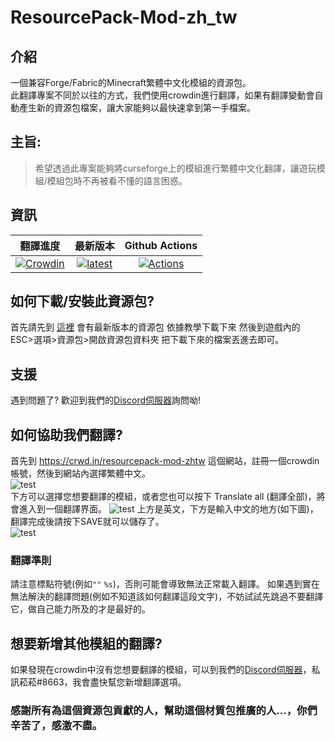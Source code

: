 # ResourcePack-Mod-zh_tw  
 
## 介紹
一個兼容Forge/Fabric的Minecraft繁體中文化模組的資源包。  
此翻譯專案不同於以往的方式，我們使用crowdin進行翻譯，如果有翻譯變動會自動產生新的資源包檔案，讓大家能夠以最快速拿到第一手檔案。

## 主旨:
> 希望透過此專案能夠將curseforge上的模組進行繁體中文化翻譯，讓遊玩模組/模組包時不再被看不懂的語言困惑。  
## 資訊
|翻譯進度|最新版本|Github Actions|
|:------:|:----:|:------------:|
[![Crowdin](https://badges.crowdin.net/resourcepack-mod-zhtw/localized.svg)](https://crowdin.com/project/resourcepack-mod-zhtw)|[![latest](https://img.shields.io/github/release/Barry23412/Siong-Sng-fantasy-World.svg)](https://github.com/Barry23412/Siong-Sng-fantasy-World/releases/latest)|[![Actions](https://github.com/SiongSng/ResourcePack-Mod-zh_tw/workflows/CI/badge.svg)](https://github.com/SiongSng/ResourcePack-Mod-zh_tw/actions)|
## 如何下載/安裝此資源包?
首先請先到 [這裡](https://github.com/SiongSng/ResourcePack-Mod-zh_tw/releases/latest) 會有最新版本的資源包 依據教學下載下來
然後到遊戲內的 ESC>選項>資源包>開啟資源包資料夾 把下載下來的檔案丟進去即可。  
   
## 支援
遇到問題了? 歡迎到我們的[Discord伺服器](https://discord.gg/5w9BUM4)詢問呦!    
  
## 如何協助我們翻譯?  
首先到 https://crwd.in/resourcepack-mod-zhtw 這個網站，註冊一個crowdin帳號，然後到網站內選擇繁體中文。  
![test](https://media.discordapp.net/attachments/797418280540831744/812284635660681226/unknown.png)  
下方可以選擇您想要翻譯的模組，或者您也可以按下 Translate all (翻譯全部)，將會進入到一個翻譯界面。 
![test](https://media.discordapp.net/attachments/797418280540831744/812287291586117632/unknown.png?width=1068&height=701) 
上方是英文，下方是輸入中文的地方(如下圖)，翻譯完成後請按下SAVE就可以儲存了。  
![test](https://media.discordapp.net/attachments/797418280540831744/812285434322485269/unknown.png)    
### 翻譯準則
請注意標點符號(例如`""` `%s`)，否則可能會導致無法正常載入翻譯。
如果遇到實在無法解決的翻譯問題(例如不知道該如何翻譯這段文字)，不妨試試先跳過不要翻譯它，做自己能力所及的才是最好的。 
## 想要新增其他模組的翻譯?
如果發現在crowdin中沒有您想要翻譯的模組，可以到我們的[Discord伺服器](https://discord.gg/5w9BUM4)，私訊菘菘#8663，我會盡快幫您新增翻譯選項。
### 感謝所有為這個資源包貢獻的人，幫助這個材質包推廣的人...，你們辛苦了，感激不盡。  
